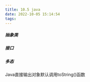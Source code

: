 ```yaml
---
title: 10.5 java
date: 2022-10-05 15:14:54
tags:
---
```


##### 抽象类

##### 接口

##### 多态

Java直接输出对象默认调用toString()函数

